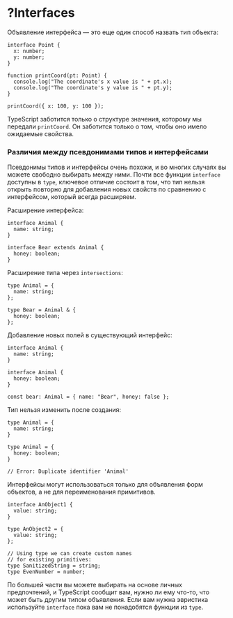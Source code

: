 # ?Interfaces

Объявление интерфейса — это еще один способ назвать тип объекта:

~~~
interface Point {
  x: number;
  y: number;
}

function printCoord(pt: Point) {
  console.log("The coordinate's x value is " + pt.x);
  console.log("The coordinate's y value is " + pt.y);
}

printCoord({ x: 100, y: 100 });
~~~

TypeScript заботится только о структуре значения, которому мы передали `printCoord`. Он заботится только о том, чтобы оно имело ожидаемые свойства.

### Различия между псевдонимами типов и интерфейсами

Псевдонимы типов и интерфейсы очень похожи, и во многих случаях вы можете свободно выбирать между ними. Почти все функции `interface` доступны в `type`, ключевое отличие состоит в том, что тип нельзя открыть повторно для добавления новых свойств по сравнению с интерфейсом, который всегда расширяем.

Расширение интерфейса:

~~~
interface Animal {
  name: string;
}

interface Bear extends Animal {
  honey: boolean;
}
~~~

Расширение типа через `intersections`:

~~~
type Animal = {
  name: string;
};

type Bear = Animal & {
  honey: boolean;
};
~~~

Добавление новых полей в существующий интерфейс:

~~~
interface Animal {
  name: string;
}

interface Animal {
  honey: boolean;
}

const bear: Animal = { name: "Bear", honey: false };
~~~

Тип нельзя изменить после создания:

~~~
type Animal = {
  name: string;
}

type Animal = {
  honey: boolean;
}

// Error: Duplicate identifier 'Animal'
~~~


Интерфейсы могут использоваться только для объявления форм объектов, а не для переименования примитивов.

~~~
interface AnObject1 {
  value: string;
}

type AnObject2 = {
  value: string;
};

// Using type we can create custom names
// for existing primitives:
type SanitizedString = string;
type EvenNumber = number;
~~~

По большей части вы можете выбирать на основе личных предпочтений, и TypeScript сообщит вам, нужно ли ему что-то, что может быть другим типом объявления. Если вам нужна эвристика используйте `interface` пока вам не понадобятся функции из `type`.
